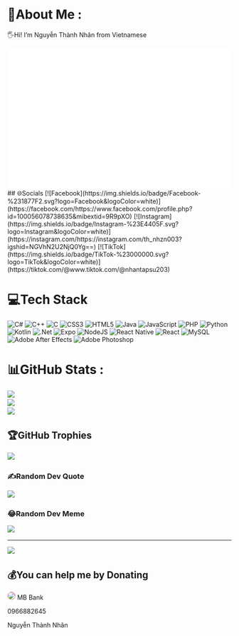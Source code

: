 # 💫About Me :
🖐Hi! I’m Nguyễn Thành Nhân from Vietnamese

<a href="#" target="_blank">
  <img src="svg/Thanhnhan003.svg" width="1200" alt="Thanhnhan003-official" />
</a>
## 🌐Socials
[![Facebook](https://img.shields.io/badge/Facebook-%231877F2.svg?logo=Facebook&logoColor=white)](https://facebook.com/https://www.facebook.com/profile.php?id=100056078738635&mibextid=9R9pXO) [![Instagram](https://img.shields.io/badge/Instagram-%23E4405F.svg?logo=Instagram&logoColor=white)](https://instagram.com/https://instagram.com/th_nhzn003?igshid=NGVhN2U2NjQ0Yg==) [![TikTok](https://img.shields.io/badge/TikTok-%23000000.svg?logo=TikTok&logoColor=white)](https://tiktok.com/@www.tiktok.com/@nhantapsu203) 

# 💻Tech Stack
![C#](https://img.shields.io/badge/c%23-%23239120.svg?style=plastic&logo=c-sharp&logoColor=white) ![C++](https://img.shields.io/badge/c++-%2300599C.svg?style=plastic&logo=c%2B%2B&logoColor=white) ![C](https://img.shields.io/badge/c-%2300599C.svg?style=plastic&logo=c&logoColor=white) ![CSS3](https://img.shields.io/badge/css3-%231572B6.svg?style=plastic&logo=css3&logoColor=white) ![HTML5](https://img.shields.io/badge/html5-%23E34F26.svg?style=plastic&logo=html5&logoColor=white) ![Java](https://img.shields.io/badge/java-%23ED8B00.svg?style=plastic&logo=java&logoColor=white) ![JavaScript](https://img.shields.io/badge/javascript-%23323330.svg?style=plastic&logo=javascript&logoColor=%23F7DF1E) ![PHP](https://img.shields.io/badge/php-%23777BB4.svg?style=plastic&logo=php&logoColor=white) ![Python](https://img.shields.io/badge/python-3670A0?style=plastic&logo=python&logoColor=ffdd54) ![Kotlin](https://img.shields.io/badge/kotlin-%230095D5.svg?style=plastic&logo=kotlin&logoColor=white) ![.Net](https://img.shields.io/badge/.NET-5C2D91?style=plastic&logo=.net&logoColor=white) ![Expo](https://img.shields.io/badge/expo-1C1E24?style=plastic&logo=expo&logoColor=#D04A37) ![NodeJS](https://img.shields.io/badge/node.js-6DA55F?style=plastic&logo=node.js&logoColor=white) ![React Native](https://img.shields.io/badge/react_native-%2320232a.svg?style=plastic&logo=react&logoColor=%2361DAFB) ![React](https://img.shields.io/badge/react-%2320232a.svg?style=plastic&logo=react&logoColor=%2361DAFB) ![MySQL](https://img.shields.io/badge/mysql-%2300f.svg?style=plastic&logo=mysql&logoColor=white) ![Adobe After Effects](https://img.shields.io/badge/Adobe%20After%20Effects-9999FF.svg?style=plastic&logo=Adobe%20After%20Effects&logoColor=white) ![Adobe Photoshop](https://img.shields.io/badge/adobephotoshop-%2331A8FF.svg?style=plastic&logo=adobephotoshop&logoColor=white)
# 📊GitHub Stats :
![](https://github-readme-stats.vercel.app/api?username=Thanhnhan003&theme=nightowl&hide_border=false&include_all_commits=false&count_private=false)<br/>
![](https://github-readme-streak-stats.herokuapp.com/?user=Thanhnhan003&theme=nightowl&hide_border=false)<br/>
![](https://github-readme-stats.vercel.app/api/top-langs/?username=Thanhnhan003&theme=nightowl&hide_border=false&include_all_commits=false&count_private=false&layout=compact)

## 🏆GitHub Trophies
![](https://github-trophies.vercel.app/?username=Thanhnhan003&theme=radical&no-frame=false&no-bg=false&margin-w=4)

### ✍️Random Dev Quote
![](https://quotes-github-readme.vercel.app/api?type=vetical&theme=radical)

### 😂Random Dev Meme
<img src="https://random-memer.herokuapp.com/" width="512px"/>

---
[![](https://visitcount.itsvg.in/api?id=Thanhnhan003&icon=0&color=0)](https://visitcount.itsvg.in)

  ## 💰You can help me by Donating
  
  <img src="https://vitaichinh.vn/wp-content/uploads/2023/06/MBBank.jpg" style="width:70px;border: 1px solid rgba(255, 0, 0, .5);border-radius:50%"/>  MB Bank
  
  0966882645
  
  Nguyễn Thành Nhân 

  <!-- Proudly created with GPRM ( https://gprm.itsvg.in ) -->
  
